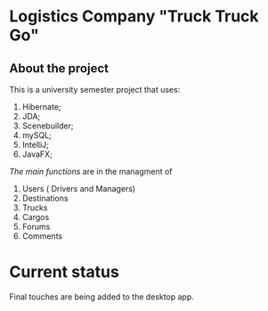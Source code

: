 # Logistics Company "Truck Truck Go"
## About the project
This is a university semester project that uses:
1. Hibernate;
2. JDA;
3. Scenebuilder;
4. mySQL;
5. IntelliJ;
6. JavaFX;

*The main functions* are in the managment of
1. Users ( Drivers and Managers)
2. Destinations
3. Trucks
4. Cargos
5. Forums
6. Comments

# Current status
Final touches are being added to the desktop app.

